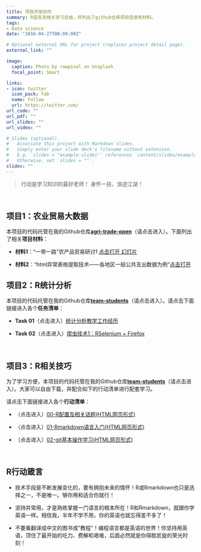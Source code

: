 ```yaml
---
title: 项目开放协作
summary: R语言及相关学习总结，并列出了github仓库项目信息和材料。
tags:
- Data science
date: "2016-04-27T00:00:00Z"

# Optional external URL for project (replaces project detail page).
external_link: ""

image:
  caption: Photo by rawpixel on Unsplash
  focal_point: Smart

links:
- icon: twitter
  icon_pack: fab
  name: Follow
  url: https://twitter.com/
url_code: ""
url_pdf: ""
url_slides: ""
url_video: ""

# Slides (optional).
#   Associate this project with Markdown slides.
#   Simply enter your slide deck's filename without extension.
#   E.g. `slides = "example-slides"` references `content/slides/example-slides.md`.
#   Otherwise, set `slides = ""`.
slides: ""
---
```


> 行动是学习知识的最好老师！
> 身怀一技，浪迹江湖！

<br/>

## 项目1：农业贸易大数据

本项目的代码托管在我的Github仓库[**agri-trade-open**](https://github.com/huhuaping/agri-trade-open)（请点击进入）。下面列出了相关**项目材料**：

- **材料1**：“一带一路”农产品贸易研讨1 [点击打开 幻灯片](/agri-trade-open/slide/slide-discuss-01.html)


- **材料2**：“html异常表格提取技术——各地区一般公共支出数据为例”[点击打开](/R-learning/teaching-01-scrape-html-new-table.html)

## 项目2：R统计分析

本项目的代码托管在我的Github仓库[**team-students**](https://github.com/huhuaping/team-students)（请点击进入）。请点击下面链接进入各个**任务清单**：

- **Task 01**（点击进入）[统计分析教学工作经历](/R-learning/task-01-CV-teaching.html)

- **Task 02**（点击进入）[爬虫技术1：RSelenium + Firefox](/R-learning/webscrape-01-hack-institution-code.html)

<br/>

## 项目3：R相关技巧

为了学习方便，本项目的代码托管在我的Github仓库[**team-students**](https://github.com/huhuaping/team-students)（请点击进入）。大家可以自由下载，并配合如下的行动清单进行配套学习。

请点击下面链接进入各个**行动清单**：

- （点击进入）[00-R配置及相关话题(HTML网页形式)](/R-learning/00-R-configuration.html)

- （点击进入）[01-Rmarkdown语言入门(HTML网页形式)](/R-learning/01-Rmarkdown-intro.html)

- （点击进入）[02-git基本操作学习(HTML网页形式)](/R-learning/02-git-team-intro.html)

<br/>

## R行动箴言

- 技术手段是不断发展变化的，要有拥抱未来的情怀！R或Rmarkdown也只是选择之一，不是唯一。够你用和适合你就行！

- 坚持并常用，才是熟练掌握一门语言的根本所在！R和Rmarkdown，就跟你学英语一样。相信我，半年不学不用，你的英语也就忘得差不多了！

- 不要看翻译成中文的图书或“教程”！编程语言都是英语的世界！你坚持用英语，顶住了最开始的吃力、费解和艰难，后面必然就是你得胜凯旋的荣光时刻！
